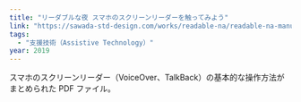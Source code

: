 ```yaml
---
title: "リーダブルな夜 スマホのスクリーンリーダーを触ってみよう"
link: "https://sawada-std-design.com/works/readable-na/readable-na-manual-vo-tb-20190115.pdf"
tags:
  - "支援技術（Assistive Technology）"
year: 2019
---
```


スマホのスクリーンリーダー（VoiceOver、TalkBack）の基本的な操作方法がまとめられた PDF ファイル。
